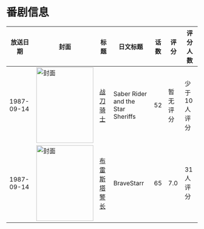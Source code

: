 # 番剧信息

|放送日期|封面|标题|日文标题|话数|评分|评分人数|
|---|---|---|---|---|---|---|
|1987-09-14|<img src="https://lain.bgm.tv/pic/cover/c/4f/71/32267_NLn8o.jpg" alt="封面" style="width:150px;height:200px;object-fit:cover;">|[战刀骑士](https://bangumi.tv/subject/32267)|Saber Rider and the Star Sheriffs|52|暂无评分|少于10人评分|
|1987-09-14|<img src="https://lain.bgm.tv/pic/cover/c/02/0a/77136_gp4G4.jpg" alt="封面" style="width:150px;height:200px;object-fit:cover;">|[布雷斯塔警长](https://bangumi.tv/subject/77136)|BraveStarr|65|7.0|31人评分|
